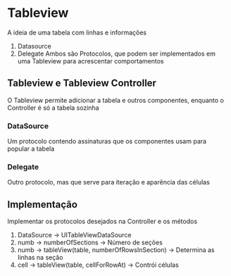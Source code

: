 # Tableview
A ideia de uma tabela com linhas e informações
1. Datasource
2. Delegate
Ambos são Protocolos, que podem ser implementados em uma Tableview para acrescentar comportamentos

## Tableview e Tableview Controller
O Tableview permite adicionar a tabela e outros componentes, enquanto o Controller é só a tabela sozinha

### DataSource
Um protocolo contendo assinaturas que os componentes usam para popular a tabela

### Delegate
Outro protocolo, mas que serve para iteração e aparência das células

## Implementação
Implementar os protocolos desejados na Controller e os métodos

1. DataSource -> UITableViewDataSource
2. numb -> numberOfSections -> Número de seções
3. numb -> tableView(table, numberOfRowsInSection) -> Determina as linhas na seção
4. cell -> tableView(table, cellForRowAt) -> Contrói células